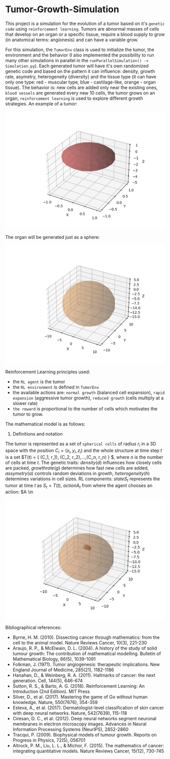 # Tumor-Growth-Simulation

This project is a simulation for the evolution of a tumor based on it's `genetic code` using `reinforcement learning`. Tumors are abnormal masses of cells that develop on an organ or a specific tissue, require a blood supply to grow (in anatomical terms: angionesis) and can have a variable grow.

For this simulation, the `TumorEnv` class is used to initialize the tumor, the environment and the behavior (I also implemented the possibility to run many other simulations in parallel in the `runParallelSimulation() -> Simulation.py`). Each generated tumor will have it's own randomized genetic code and based on the pattern it can influence: density, growth rate, asymetry, heterogeneity (diversity) and the tissue type (it can have only one type: red - muscular type, blue - castilage-like, orange - organ tissue). The behavior is: new cells are added only near the existing ones, `blood vessels` are generated every new 10 cells, the tumor grows on an organ, `reinforcement learning` is used to explore different growth strategies. An example of a tumor:

![alt text](tumor.png)

The organ will be generated just as a sphere:

![alt text](organ.png)

Reinforcement Learning principles used: 
- the `RL agent` is the tumor
- the `RL environment` is defined in `TumorEnv`
- the available actions are: `normal growth` (balanced cell expansion), `rapid expansion` (aggressive tumor growth), `reduced growth` (cells multiply at a slower rate)
- `the reward` is proportional to the number of cells which motivates the tumor to grow.

The mathematical model is as follows:

1. Definitions and notation

The tumor is represented as a set of `spherical cells` of radius $r_i$ in a 3D space with the position $C_i = (x_i, y_i, z_i)$ and the whole structure at time step $t$ is a set $T(t) = \{ (C_1, r_1), (C_2, r_2),...,(C_n, r_n) \} $, where $n$ is the number of cells at time $t$.
The genetic traits: $density (d)$ influences how closely cells are packed, $growth rate (g)$ determines how fast new cells are added, $assymetry (a)$ controls random deviations in growth, $heterogeneity (h)$ determines variations in cell sizes.
RL components: $state S_t$ represents the tumor at time $t$ as $S_t = T(t)$, $action A_t$ from where the agent chooses an action: $A \in

![til](ezgif.com-video-to-gif-converter.gif)

Bibliographical references:
- Byrne, H. M. (2010). Dissecting cancer through mathematics: from the cell to the animal model. Nature Reviews Cancer, 10(3), 221-230
- Araujo, R. P., & McElwain, D. L. (2004). A history of the study of solid tumour growth: The contribution of mathematical modelling. Bulletin of Mathematical Biology, 66(5), 1039-1091
- Folkman, J. (1971). Tumor angiogenesis: therapeutic implications. New England Journal of Medicine, 285(21), 1182-1186
- Hanahan, D., & Weinberg, R. A. (2011). Hallmarks of cancer: the next generation. Cell, 144(5), 646-674
- Sutton, R. S., & Barto, A. G. (2018). Reinforcement Learning: An Introduction (2nd Edition). MIT Press
- Silver, D., et al. (2017). Mastering the game of Go without human knowledge. Nature, 550(7676), 354-359
- Esteva, A., et al. (2017). Dermatologist-level classification of skin cancer with deep neural networks. Nature, 542(7639), 115-118
- Ciresan, D. C., et al. (2012). Deep neural networks segment neuronal membranes in electron microscopy images. Advances in Neural Information Processing Systems (NeurIPS), 2852-2860
- Tracqui, P. (2009). Biophysical models of tumour growth. Reports on Progress in Physics, 72(5), 056701
- Altrock, P. M., Liu, L. L., & Michor, F. (2015). The mathematics of cancer: integrating quantitative models. Nature Reviews Cancer, 15(12), 730-745
